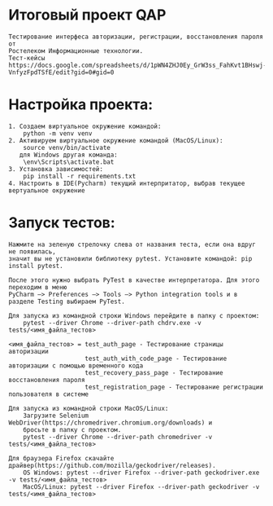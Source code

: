 # Итоговый проект QAP

    Тестирование интерфеса авторизации, регистрации, восстановления пароля от 
    Ростелеком Информационные технологии.
    Тест-кейсы https://docs.google.com/spreadsheets/d/1pWN4ZHJ0Ey_GrW3ss_FahKvt1BHswj-VnfyzFpdTSfE/edit?gid=0#gid=0
# Настройка проекта:
    1. Создаем виртуальное окружение командой:
        python -m venv venv
    2. Активируем виртуальное окружение командой (MacOS/Linux):
        source venv/bin/activate
       для Windows другая команда:
        \env\Scripts\activate.bat
    3. Установка зависимостей:
        pip install -r requirements.txt
    4. Настроить в IDE(Pycharm) текущий интерпритатор, выбрав текущее вертуальное окружение


# Запуск тестов:
    Нажмите на зеленую стрелочку слева от названия теста, если она вдруг не появилась, 
    значит вы не установили библиотеку pytest. Установите командой: pip install pytest. 
    
    После этого нужно выбрать PyTest в качестве интерпретатора. Для этого переходим в меню 
    PyCharm —> Preferences —> Tools —> Python integration tools и в разделе Testing выбираем PyTest.

    Для запуска из командной строки Windows перейдите в папку с проектом: 
        pytest --driver Chrome --driver-path chdrv.exe -v tests/<имя_файла_тестов>
        
    <имя_файла_тестов> = test_auth_page - Тестирование страницы авторизации
                         test_auth_with_code_page - Тестирование авторизации с помощью временного кода
                         test_recovery_pass_page - Тестирование восстановления пароля
                         test_registration_page - Тестирование регистрации пользователя в системе
                         
    Для запуска из командной строки MacOS/Linux:
        Загрузите Selenium WebDriver(https://chromedriver.chromium.org/downloads) и 
        бросьте в папку с проектом.
        pytest --driver Chrome --driver-path chromedriver -v tests/<имя_файла_тестов>

    Для браузера Firefox скачайте драйвер(https://github.com/mozilla/geckodriver/releases). 
        OS Windows: pytest --driver Firefox --driver-path geckodriver.exe -v tests/<имя_файла_тестов>
        MacOS/Linux: pytest --driver Firefox --driver-path geckodriver -v tests/<имя_файла_тестов>


